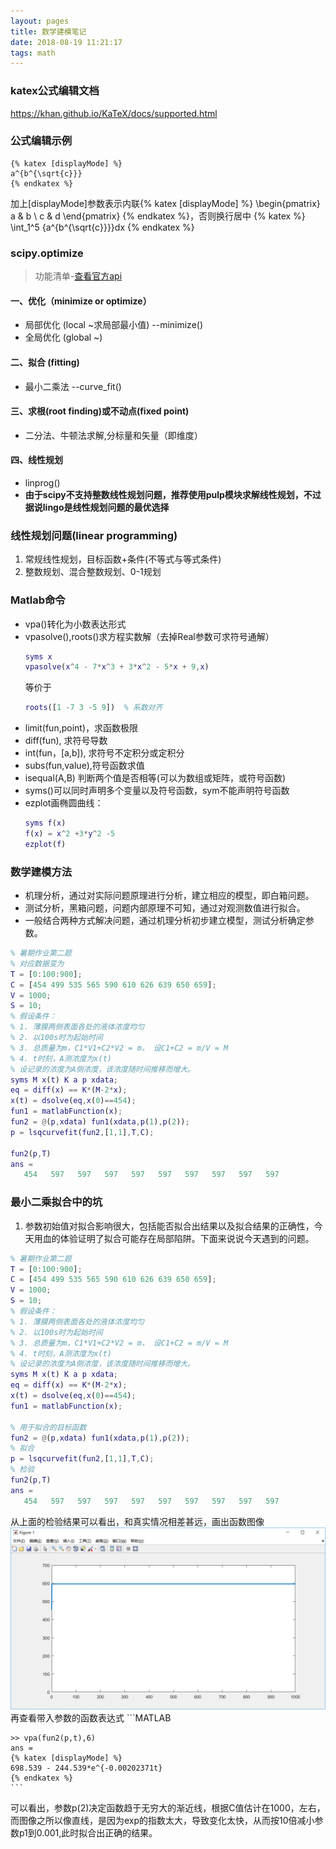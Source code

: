 ```yaml
---
layout: pages
title: 数学建模笔记
date: 2018-08-19 11:21:17
tags: math
---
```

### katex公式编辑文档
https://khan.github.io/KaTeX/docs/supported.html
### 公式编辑示例
```katex
{% katex [displayMode] %}
a^{b^{\sqrt{c}}}
{% endkatex %}
```
加上[displayMode]参数表示内联{% katex [displayMode] %}
\begin{pmatrix}
   a & b \\
   c & d
\end{pmatrix}
{% endkatex %}，否则换行居中
{% katex %}
\int_1^5 {a^{b^{\sqrt{c}}}}dx
{% endkatex %}


### scipy.optimize

> 功能清单-[查看官方api](https://docs.scipy.org/doc/scipy-1.1.0/reference/optimize.html#module-scipy.optimize)

#### 一、优化（minimize or optimize）
- 局部优化 (local ~求局部最小值) --minimize()
- 全局优化 (global ~)
#### 二、拟合 (fitting)
- 最小二乘法 --curve_fit() 
#### 三、求根(root finding)或不动点(fixed point)
- 二分法、牛顿法求解,分标量和矢量（即维度）
#### 四、线性规划
- linprog()
- **由于scipy不支持整数线性规划问题，推荐使用pulp模块求解线性规划，不过据说lingo是线性规划问题的最优选择**

### 线性规划问题(linear programming)
1. 常规线性规划，目标函数+条件(不等式与等式条件)
2. 整数规划、混合整数规划、0-1规划

### Matlab命令
- vpa()转化为小数表达形式
- vpasolve(),roots()求方程实数解（去掉Real参数可求符号通解）
    ```matlab
    syms x
    vpasolve(x^4 - 7*x^3 + 3*x^2 - 5*x + 9,x)
    ```
    等价于
    ```matlab
    roots([1 -7 3 -5 9])  % 系数对齐
    ```
- limit(fun,point)，求函数极限
- diff(fun), 求符号导数
- int(fun，[a,b]), 求符号不定积分或定积分
- subs(fun,value),符号函数求值
- isequal(A,B) 判断两个值是否相等(可以为数组或矩阵，或符号函数)
- syms()可以同时声明多个变量以及符号函数，sym不能声明符号函数
- ezplot画椭圆曲线：
    ```matlab
    syms f(x)
    f(x) = x^2 +3*y^2 -5
    ezplot(f)
    ```

### 数学建模方法
- 机理分析，通过对实际问题原理进行分析，建立相应的模型，即白箱问题。
- 测试分析，黑箱问题，问题内部原理不可知，通过对观测数值进行拟合。
- 一般结合两种方式解决问题，通过机理分析初步建立模型，测试分析确定参数。


```matlab
% 暑期作业第二题
% 对应数据变为
T = [0:100:900];
C = [454 499 535 565 590 610 626 639 650 659];
V = 1000;
S = 10;
% 假设条件：
% 1. 薄膜两侧表面各处的液体浓度均匀
% 2. 以100s时为起始时间
% 3. 总质量为m，C1*V1+C2*V2 = m， 设C1+C2 = m/V = M
% 4. t时刻，A测浓度为x(t)
% 设记录的浓度为A侧浓度，该浓度随时间推移而增大。
syms M x(t) K a p xdata;
eq = diff(x) == K*(M-2*x);
x(t) = dsolve(eq,x(0)==454);
fun1 = matlabFunction(x);
fun2 = @(p,xdata) fun1(xdata,p(1),p(2));
p = lsqcurvefit(fun2,[1,1],T,C);

fun2(p,T)
ans =
   454   597   597   597   597   597   597   597   597   597
```

### 最小二乘拟合中的坑

1. 参数初始值对拟合影响很大，包括能否拟合出结果以及拟合结果的正确性，今天用血的体验证明了拟合可能存在局部陷阱。下面来说说今天遇到的问题。
```matlab
% 暑期作业第二题
T = [0:100:900];
C = [454 499 535 565 590 610 626 639 650 659];
V = 1000;
S = 10;
% 假设条件：
% 1. 薄膜两侧表面各处的液体浓度均匀
% 2. 以100s时为起始时间
% 3. 总质量为m，C1*V1+C2*V2 = m， 设C1+C2 = m/V = M
% 4. t时刻，A测浓度为x(t)
% 设记录的浓度为A侧浓度，该浓度随时间推移而增大。
syms M x(t) K a p xdata;
eq = diff(x) == K*(M-2*x);
x(t) = dsolve(eq,x(0)==454);
fun1 = matlabFunction(x);

% 用于拟合的目标函数
fun2 = @(p,xdata) fun1(xdata,p(1),p(2));
% 拟合
p = lsqcurvefit(fun2,[1,1],T,C);
% 检验
fun2(p,T)
ans =
   454   597   597   597   597   597   597   597   597   597
```
从上面的检验结果可以看出，和真实情况相差甚远，画出函数图像
![fig](https://raw.githubusercontent.com/geekhch/hexo/master/images/auto/math_1.png?raw=true)
再查看带入参数的函数表达式
    ```MATLAB

    >> vpa(fun2(p,t),6)
    ans =
    {% katex [displayMode] %}
    698.539 - 244.539*e^{-0.00202371t}
    {% endkatex %}
    ```
可以看出，参数p(2)决定函数趋于无穷大的渐近线，根据C值估计在1000，左右，而图像之所以像直线，是因为exp的指数太大，导致变化太快，从而按10倍减小参数p1到0.001,此时拟合出正确的结果。